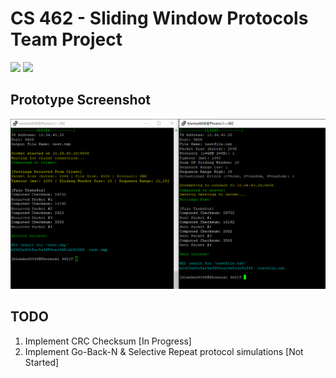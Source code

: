 # CS 462 - Sliding Window Protocols Team Project

<img src="https://img.shields.io/badge/platform-linux-success.svg"> <img src="https://img.shields.io/badge/version-0.6.1-green">

## Prototype Screenshot
![](demo.PNG)

## TODO
1. Implement CRC Checksum                                                                   [In Progress]
2. Implement Go-Back-N & Selective Repeat protocol simulations                              [Not Started]
